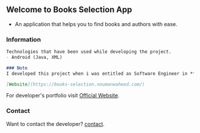 ## Welcome to Books Selection App

- An application that helps you to find books and authors with ease. 

### Information

```markdown
Technologies that have been used while developing the project.
- Android (Java, XML)

### Note
I developed this project when i was entitled as Software Engineer in **Ainosoft Technologies**.

[Website](https://books-selection.noumanwaheed.com/)
```

For developer's portfolio visit [Official Website](https://noumanwaheed.com).

### Contact

Want to contact the developer? [contact](https://noumanwaheed.com).

